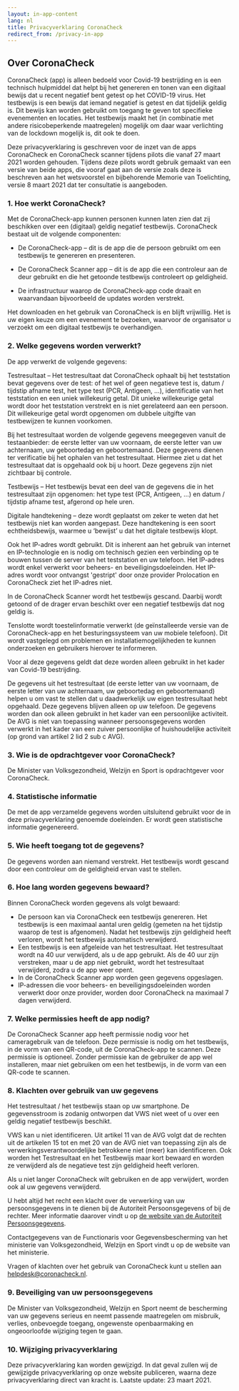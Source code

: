 ```yaml
---
layout: in-app-content
lang: nl
title: Privacyverklaring CoronaCheck
redirect_from: /privacy-in-app
---
```

## Over CoronaCheck

CoronaCheck (app) is alleen bedoeld voor Covid-19 bestrijding en is een technisch hulpmiddel dat helpt bij het genereren en tonen van een digitaal bewijs dat u recent negatief bent getest op het COVID-19 virus. Het testbewijs is een bewijs dat iemand negatief is getest en dat tijdelijk geldig is. Dit bewijs kan worden gebruikt om toegang te geven tot specifieke evenementen en locaties. Het testbewijs maakt het (in combinatie met andere risicobeperkende maatregelen) mogelijk om daar waar verlichting van de lockdown mogelijk is, dit ook te doen.

Deze privacyverklaring is geschreven voor de inzet van de apps CoronaCheck en CoronaCheck scanner tijdens pilots die vanaf 27 maart 2021 worden gehouden. Tijdens deze pilots wordt gebruik gemaakt van een versie van beide apps, die vooraf gaat aan de versie zoals deze is beschreven aan het wetsvoorstel en bijbehorende Memorie van Toelichting, versie 8 maart 2021 dat ter consultatie is aangeboden.

### 1. Hoe werkt CoronaCheck?

Met de CoronaCheck-app kunnen personen kunnen laten zien dat zij beschikken over een (digitaal) geldig negatief testbewijs. CoronaCheck bestaat uit de volgende componenten:

- De CoronaCheck-app – dit is de app die de persoon gebruikt om een testbewijs te genereren en presenteren.
- De CoronaCheck Scanner app – dit is de app die een controleur aan de deur gebruikt en die het getoonde testbewijs controleert op geldigheid.

- De infrastructuur waarop de CoronaCheck-app code draait en waarvandaan bijvoorbeeld de updates worden verstrekt.

Het downloaden en het gebruik van CoronaCheck is en blijft vrijwillig. Het is uw eigen keuze om een evenement te bezoeken, waarvoor de organisator u verzoekt om een digitaal testbewijs te overhandigen. 

### 2. Welke gegevens worden verwerkt? 

De app verwerkt de volgende gegevens:

Testresultaat – Het testresultaat dat CoronaCheck ophaalt bij het teststation bevat gegevens over de test: of het wel of geen negatieve test is, datum / tijdstip afname test, het type test (PCR, Antigeen, …), identificatie van het teststation en een uniek willekeurig getal. Dit unieke willekeurige getal wordt door het teststation verstrekt en is niet gerelateerd aan een persoon. Dit willekeurige getal wordt opgenomen om dubbele uitgifte van testbewijzen te kunnen voorkomen.

Bij het testresultaat worden de volgende gegevens meegegeven vanuit de testaanbieder: de eerste letter van uw voornaam, de eerste letter van uw achternaam, uw geboortedag en geboortemaand. Deze gegevens dienen ter verificatie bij het ophalen van het testresultaat.  Hiermee ziet u dat het testresultaat dat is opgehaald ook bij u hoort. Deze gegevens zijn niet zichtbaar bij controle.

Testbewijs – Het testbewijs bevat een deel van de gegevens die in het testresultaat zijn opgenomen: het type test (PCR, Antigeen, …) en datum / tijdstip afname test, afgerond op hele uren.

Digitale handtekening – deze wordt geplaatst om zeker te weten dat het testbewijs niet kan worden aangepast. Deze handtekening is een soort echtheidsbewijs, waarmee u ‘bewijst’ u dat het digitale testbewijs klopt.

Ook het IP-adres wordt gebruikt. Dit is inherent aan het gebruik van internet en IP-technologie en is nodig om technisch gezien een verbinding op te bouwen tussen de server van het teststation en uw telefoon. Het IP-adres wordt enkel verwerkt voor beheers- en beveiligingsdoeleinden. Het IP-adres wordt voor ontvangst 'gestript' door onze provider Prolocation en CoronaCheck ziet het IP-adres niet.

In de CoronaCheck Scanner wordt het testbewijs gescand. Daarbij wordt getoond of de drager ervan beschikt over een negatief testbewijs dat nog geldig is. 

Tenslotte wordt toestelinformatie verwerkt (de geïnstalleerde versie van de CoronaCheck-app en het besturingssysteem van uw mobiele telefoon). Dit wordt vastgelegd om problemen en installatiemogelijkheden te kunnen onderzoeken en gebruikers hierover te informeren.

Voor al deze gegevens geldt dat deze worden alleen gebruikt in het kader van Covid-19 bestrijding.

De gegevens uit het testresultaat (de eerste letter van uw voornaam, de eerste letter van uw achternaam, uw geboortedag en geboortemaand) helpen u om vast te stellen dat u daadwerkelijk uw eigen testresultaat hebt opgehaald. Deze gegevens blijven alleen op uw telefoon. De gegevens worden dan ook alleen gebruikt in het kader van een persoonlijke activiteit. De AVG is niet van toepassing wanneer persoonsgegevens worden verwerkt in het kader van een zuiver persoonlijke of huishoudelijke activiteit (op grond van artikel 2 lid 2 sub c AVG).



### 3. Wie is de opdrachtgever voor CoronaCheck?

De Minister van Volksgezondheid, Welzijn en Sport is opdrachtgever voor CoronaCheck.

### 4. Statistische informatie

De met de app verzamelde gegevens worden uitsluitend gebruikt voor de in deze privacyverklaring genoemde doeleinden. Er wordt geen statistische informatie gegenereerd.

### 5. Wie heeft toegang tot de gegevens?

De gegevens worden aan niemand verstrekt. Het testbewijs wordt gescand door een controleur om de geldigheid ervan vast te stellen. 

### 6. Hoe lang worden gegevens bewaard?

Binnen CoronaCheck worden gegevens als volgt bewaard:

- De persoon kan via CoronaCheck een testbewijs genereren. Het testbewijs is een maximaal aantal uren geldig (gemeten na het tijdstip waarop de test is afgenomen). Nadat het testbewijs zijn geldigheid heeft verloren, wordt het testbewijs automatisch verwijderd.
- Een testbewijs is een afgeleide van het testresultaat. Het testresultaat wordt na 40 uur verwijderd, als u de app gebruikt. Als de 40 uur zijn verstreken, maar u de app niet gebruikt, wordt het testresultaat verwijderd, zodra u de app weer opent.
- In de CoronaCheck Scanner app worden geen gegevens opgeslagen.
- IP-adressen die voor beheers- en beveiligingsdoeleinden worden verwerkt door onze provider, worden door CoronaCheck na maximaal 7 dagen verwijderd.

### 7. Welke permissies heeft de app nodig?

De CoronaCheck Scanner app heeft permissie nodig voor het cameragebruik van de telefoon. Deze permissie is nodig om het testbewijs, in de vorm van een QR-code, uit de CoronaCheck-app te scannen. Deze permissie is optioneel. Zonder permissie kan de gebruiker de app wel installeren, maar niet gebruiken om een het testbewijs, in de vorm van een QR-code te scannen.

### 8. Klachten over gebruik van uw gegevens

Het testresultaat / het testbewijs staan op uw smartphone. De gegevensstroom is zodanig ontworpen dat VWS niet weet of u over een geldig negatief testbewijs beschikt. 

VWS kan u niet identificeren. Uit artikel 11 van de AVG volgt dat de rechten uit de artikelen 15 tot en met 20 van de AVG niet van toepassing zijn als de verwerkingsverantwoordelijke betrokkene niet (meer) kan identificeren. Ook worden het Testresultaat en het Testbewijs maar kort bewaard en worden ze verwijderd als de negatieve test zijn geldigheid heeft verloren.

Als u niet langer CoronaCheck wilt gebruiken en de app verwijdert, worden ook al uw gegevens verwijderd.

U hebt altijd het recht een klacht over de verwerking van uw persoonsgegevens in te dienen bij de Autoriteit Persoonsgegevens of bij de rechter. Meer informatie daarover vindt u op [de website van de Autoriteit Persoonsgegevens](https://autoriteitpersoonsgegevens.nl/nl/zelf-doen/gebruik-uw-privacyrechten/klacht-melden-bij-de-ap). 

Contactgegevens van de Functionaris voor Gegevensbescherming van het ministerie van Volksgezondheid, Welzijn en Sport vindt u op de website van het ministerie.

Vragen of klachten over het gebruik van CoronaCheck kunt u stellen aan [helpdesk@coronacheck.nl](mailto:helpdesk@coronacheck.nl). 

### 9. Beveiliging van uw persoonsgegevens

De Minister van Volksgezondheid, Welzijn en Sport neemt de bescherming van uw gegevens serieus en neemt passende maatregelen om misbruik, verlies, onbevoegde toegang, ongewenste openbaarmaking en ongeoorloofde wijziging tegen te gaan.

### 10. Wijziging privacyverklaring

Deze privacyverklaring kan worden gewijzigd. In dat geval zullen wij de gewijzigde privacyverklaring op onze  website publiceren, waarna deze privacyverklaring direct van kracht is. Laatste update: 23 maart 2021.
